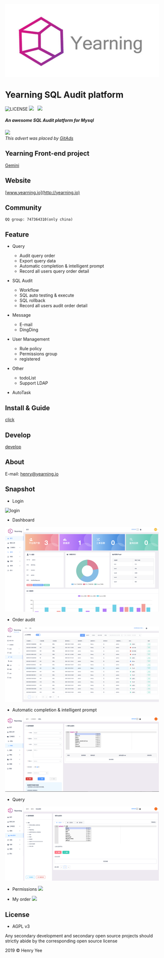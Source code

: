 <p align="center">
        <img  src="img/logo.jpg">
</p>

# Yearning SQL Audit platform
![LICENSE](https://img.shields.io/badge/license-AGPL%20-blue.svg)
![](https://img.shields.io/badge/build-release-brightgreen.svg)  
![](https://img.shields.io/badge/version-v2.2.0-brightgreen.svg)  

##### An awesome SQL Audit platform for Mysql 

<a href="https://tracking.gitads.io/?campaign=popsql&repo=Yearning&redirect=popsql.com%2F%3Futm_source%3Dgitads" target="_blank">
   <img width="450px" src="img/ad.png">
</a>
<br><i>This advert was placed by <a href="https://tracking.gitads.io/?campaign=gitads&repo=Yearning&redirect=gitads.io" rel="gitads">GitAds</a> </i>

## Yearning Front-end project

[Gemini](https://github.com/cookieY/Yearning-gemini)

## Website

[www.yearning.io](http://yearning.io)


## Community 
    QQ group: 747364310(only china)
## Feature 

- Query
    - Audit query order 
    - Export query data
    - Automatic completion & intelligent prompt
    - Record all users query order detail
- SQL Audit
    - Workflow
    - SQL auto testing & execute
    - SQL rollback
    - Record all users audit order detail
- Message
    - E-mail
    - DingDing
- User Management
    - Rule policy
    - Permissions group 
    - registered
- Other
    - todoList
    - Support LDAP  
    
- AutoTask

## Install & Guide

[click](https://yearning.io/Yearning-us/)

## Develop 

[develop](https://yearning.io/Yearning-us/developer.html)
  
## About 
   
   E-mail: henry@yearning.io

## Snapshot 

- Login



![login](img/login.png)


- Dashboard

![](img/dash.png)

- Order audit

![](img/audit.png)

- Automatic completion & intelligent prompt

![](img/highlight.png)

- Query

![](img/query.png)

- Permissions
![](img/PER.png)

- My order
![](img/myorder.png)


## License

- AGPL v3

Any secondary development and secondary open source projects should strictly abide by the corresponding open source license

2019 © Henry Yee


